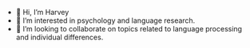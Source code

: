 - 👋 Hi, I’m Harvey
- 👀 I’m interested in psychology and language research.
- 💞️ I’m looking to collaborate on topics related to language processing and individual differences.

<!---
PON2020/PON2020 is a ✨ special ✨ repository because its `README.md` (this file) appears on your GitHub profile.
You can click the Preview link to take a look at your changes.
--->
